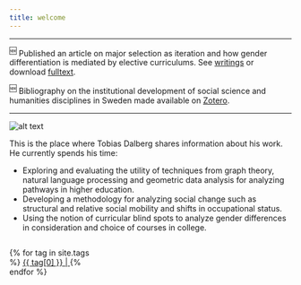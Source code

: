 ```yaml
---
title: welcome  
---
```


---

<sup>:new:</sup> Published an article on major selection as iteration and how gender differentiation is mediated by elective curriculums. See [writings](https://tdalberg.github.io/writings/) or download [fulltext](https://doi.org/10.1177/23328584241249600).

<sup>:new:</sup> Bibliography on the institutional development of social science and humanities disciplines in Sweden made available on [Zotero](https://www.zotero.org/groups/5637873/histories-of-swe-ssh/library).

---

![alt text](https://tdalberg.github.io/files/small_FotografJN6.jpg)

This is the place where Tobias Dalberg shares information about his work. He currently spends his time:

- Exploring and evaluating the utility of techniques from graph theory, natural language processing and geometric data analysis for analyzing pathways in higher education.
- Developing a methodology for analyzing social change such as structural and relative social mobility and shifts in occupational status.
- Using the notion of curricular blind spots to analyze gender differences in consideration and choice of courses in college.


<div style="width: 100%; display: table;">
    <div style="display: table-row">
        <div style="width: 30%; display: table-cell;"> <p>
    {% for tag in site.tags %}
    <!-- Here's a hack to generate a "tag cloud" where the size of
    the word is directly proportional to the number of posts with
    that tag. Thank you Ryan Palo at https://github.com/rpalo -->
    <a href="/tags/{{ tag[0] }}/" 
    style="font-size: {{ tag[1] | size | times: 2 | plus: 10 }}px">
        {{ tag[0] }} | 
    </a>
    {% endfor %}
</p> </div>
        <div style="display: table-cell;"> <script async src="https://cse.google.com/cse.js?cx=018083339573084129855:aqzq48shiey"></script>
<div class="gcse-search"></div> </div>
    </div>
</div>
